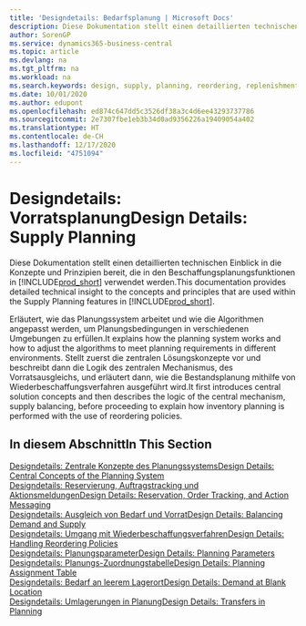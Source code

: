 ```yaml
---
title: 'Designdetails: Bedarfsplanung | Microsoft Docs'
description: Diese Dokumentation stellt einen detaillierten technischen Einblick in die Konzepte und Prinzipien bereit, die in den Beschaffungsplanungsfunktionen in Business Central.
author: SorenGP
ms.service: dynamics365-business-central
ms.topic: article
ms.devlang: na
ms.tgt_pltfrm: na
ms.workload: na
ms.search.keywords: design, supply, planning, reordering, replenishment
ms.date: 10/01/2020
ms.author: edupont
ms.openlocfilehash: ed874c647dd5c3526df38a3c4d6ee43293737786
ms.sourcegitcommit: 2e7307fbe1eb3b34d0ad9356226a19409054a402
ms.translationtype: HT
ms.contentlocale: de-CH
ms.lasthandoff: 12/17/2020
ms.locfileid: "4751094"
---
```

# <a name="design-details-supply-planning"></a><span data-ttu-id="342ac-103">Designdetails: Vorratsplanung</span><span class="sxs-lookup"><span data-stu-id="342ac-103">Design Details: Supply Planning</span></span>
<span data-ttu-id="342ac-104">Diese Dokumentation stellt einen detaillierten technischen Einblick in die Konzepte und Prinzipien bereit, die in den Beschaffungsplanungsfunktionen in [!INCLUDE[prod_short](includes/prod_short.md)] verwendet werden.</span><span class="sxs-lookup"><span data-stu-id="342ac-104">This documentation provides detailed technical insight to the concepts and principles that are used within the Supply Planning features in [!INCLUDE[prod_short](includes/prod_short.md)].</span></span>  

<span data-ttu-id="342ac-105">Erläutert, wie das Planungssystem arbeitet und wie die Algorithmen angepasst werden, um Planungsbedingungen in verschiedenen Umgebungen zu erfüllen.</span><span class="sxs-lookup"><span data-stu-id="342ac-105">It explains how the planning system works and how to adjust the algorithms to meet planning requirements in different environments.</span></span> <span data-ttu-id="342ac-106">Stellt zuerst die zentralen Lösungskonzepte vor und beschreibt dann die Logik des zentralen Mechanismus, des Vorratsausgleichs, und erläutert dann, wie die Bestandsplanung mithilfe von Wiederbeschaffungsverfahren ausgeführt wird.</span><span class="sxs-lookup"><span data-stu-id="342ac-106">It first introduces central solution concepts and then describes the logic of the central mechanism, supply balancing, before proceeding to explain how inventory planning is performed with the use of reordering policies.</span></span>  

## <a name="in-this-section"></a><span data-ttu-id="342ac-107">In diesem Abschnitt</span><span class="sxs-lookup"><span data-stu-id="342ac-107">In This Section</span></span>  
[<span data-ttu-id="342ac-108">Designdetails: Zentrale Konzepte des Planungssystems</span><span class="sxs-lookup"><span data-stu-id="342ac-108">Design Details: Central Concepts of the Planning System</span></span>](design-details-central-concepts-of-the-planning-system.md)  
[<span data-ttu-id="342ac-109">Designdetails: Reservierung, Auftragstracking und Aktionsmeldungen</span><span class="sxs-lookup"><span data-stu-id="342ac-109">Design Details: Reservation, Order Tracking, and Action Messaging</span></span>](design-details-reservation-order-tracking-and-action-messaging.md)  
[<span data-ttu-id="342ac-110">Designdetails: Ausgleich von Bedarf und Vorrat</span><span class="sxs-lookup"><span data-stu-id="342ac-110">Design Details: Balancing Demand and Supply</span></span>](design-details-balancing-demand-and-supply.md)  
[<span data-ttu-id="342ac-111">Designdetails: Umgang mit Wiederbeschaffungsverfahren</span><span class="sxs-lookup"><span data-stu-id="342ac-111">Design Details: Handling Reordering Policies</span></span>](design-details-handling-reordering-policies.md)  
[<span data-ttu-id="342ac-112">Designdetails: Planungsparameter</span><span class="sxs-lookup"><span data-stu-id="342ac-112">Design Details: Planning Parameters</span></span>](design-details-planning-parameters.md)  
[<span data-ttu-id="342ac-113">Designdetails: Planungs-Zuordnungstabelle</span><span class="sxs-lookup"><span data-stu-id="342ac-113">Design Details: Planning Assignment Table</span></span>](design-details-planning-assignment-table.md)  
[<span data-ttu-id="342ac-114">Designdetails: Bedarf an leerem Lagerort</span><span class="sxs-lookup"><span data-stu-id="342ac-114">Design Details: Demand at Blank Location</span></span>](design-details-demand-at-blank-location.md)  
[<span data-ttu-id="342ac-115">Designdetails: Umlagerungen in Planung</span><span class="sxs-lookup"><span data-stu-id="342ac-115">Design Details: Transfers in Planning</span></span>](design-details-transfers-in-planning.md)
